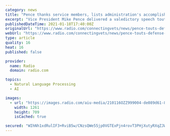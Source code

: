 ```yaml
---
category: news
title: "Pence thanks service members, lists administration's accomplishments in farewell speech"
excerpt: "Vice President Mike Pence delivered a valedictory speech touting the Trump administration’s defense achievements to service members at Lemoore Naval Air Station. He also thanked sailors for their service just days before leaving office."
publishedDateTime: 2021-01-18T17:40:00Z
originalUrl: "https://www.radio.com/connectingvets/news/pence-touts-defense-achievements-speech-service-members"
webUrl: "https://www.radio.com/connectingvets/news/pence-touts-defense-achievements-speech-service-members"
type: article
quality: 16
heat: 16
published: false

provider:
  name: Radio
  domain: radio.com

topics:
  - Natural Language Processing
  - AI

images:
  - url: "https://images.radio.com/aiu-media/210116OZZ999004-de089d61-835a-43df-912d-89a7b5f04ddf.jpg"
    width: 1261
    height: 709
    isCached: true

secured: "WIhNh1xdRulIF3+RviB5w/CNzsQWe55jp0VGTExPjn4rovT3PHjXutyRXqZJW0slXJAl68CdDelkAS2gJICa8jCo/WpMhJm5Qc3ke0mP0VXTgptfpnQQjAMg18KBn5p8VcUcP65p1+nM0xme7lNiA6XCfZqztfeDIM5271xUOvZzEwtKUZZB49hMtG+wW/JwZSYmsjHP6ZpXtYd79ZAUBQEf8fmDbYz3U9u0IPWzL8aU3TyZ1pp8/rJq3UhGAmFLw7dpyG+1PxOhNhhxJtpBAiu6JXYX0FsZgd4UUkvaCmA/1sUkqoQSMhhMQ9OkpmJOUe12VuqfZQwm0SuNAd2H2CK3TLEBaSNX5A1wOiNONOk=;nNH7AUlx16B6bOYpAOcL5g=="
---
```


